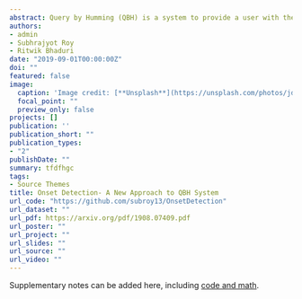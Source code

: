 ```yaml
---
abstract: Query by Humming (QBH) is a system to provide a user with the song(s) which the user hums to the system. Current QBH method requires the extraction of onset and pitch information in order to track similarity with various versions of different songs. However, we here focus on detecting precise onsets only and use them to build a QBH system which is better than existing methods in terms of speed and memory and empirically in terms of accuracy. We also provide statistical analogy for onset detection functions and provide a measure of error in our algorithm.
authors:
- admin
- Subhrajyot Roy
- Ritwik Bhaduri
date: "2019-09-01T00:00:00Z"
doi: ""
featured: false
image:
  caption: 'Image credit: [**Unsplash**](https://unsplash.com/photos/jdD8gXaTZsc)'
  focal_point: ""
  preview_only: false
projects: []
publication: ''
publication_short: ""
publication_types:
- "2"
publishDate: ""
summary: tfdfhgc
tags:
- Source Themes
title: Onset Detection- A New Approach to QBH System 
url_code: "https://github.com/subroy13/OnsetDetection"
url_dataset: ""
url_pdf: https://arxiv.org/pdf/1908.07409.pdf
url_poster: ""
url_project: ""
url_slides: ""
url_source: ""
url_video: ""
---
```


Supplementary notes can be added here, including [code and math](https://sourcethemes.com/academic/docs/writing-markdown-latex/).
